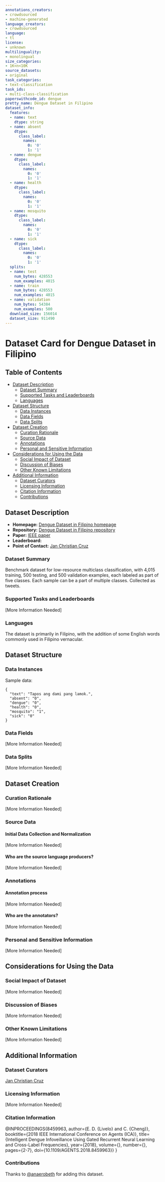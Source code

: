 ```yaml
---
annotations_creators:
- crowdsourced
- machine-generated
language_creators:
- crowdsourced
language:
- tl
license:
- unknown
multilinguality:
- monolingual
size_categories:
- 1K<n<10K
source_datasets:
- original
task_categories:
- text-classification
task_ids:
- multi-class-classification
paperswithcode_id: dengue
pretty_name: Dengue Dataset in Filipino
dataset_info:
  features:
  - name: text
    dtype: string
  - name: absent
    dtype:
      class_label:
        names:
          0: '0'
          1: '1'
  - name: dengue
    dtype:
      class_label:
        names:
          0: '0'
          1: '1'
  - name: health
    dtype:
      class_label:
        names:
          0: '0'
          1: '1'
  - name: mosquito
    dtype:
      class_label:
        names:
          0: '0'
          1: '1'
  - name: sick
    dtype:
      class_label:
        names:
          0: '0'
          1: '1'
  splits:
  - name: test
    num_bytes: 428553
    num_examples: 4015
  - name: train
    num_bytes: 428553
    num_examples: 4015
  - name: validation
    num_bytes: 54384
    num_examples: 500
  download_size: 156014
  dataset_size: 911490
---
```


# Dataset Card for Dengue Dataset in Filipino

## Table of Contents
- [Dataset Description](#dataset-description)
  - [Dataset Summary](#dataset-summary)
  - [Supported Tasks and Leaderboards](#supported-tasks-and-leaderboards)
  - [Languages](#languages)
- [Dataset Structure](#dataset-structure)
  - [Data Instances](#data-instances)
  - [Data Fields](#data-fields)
  - [Data Splits](#data-splits)
- [Dataset Creation](#dataset-creation)
  - [Curation Rationale](#curation-rationale)
  - [Source Data](#source-data)
  - [Annotations](#annotations)
  - [Personal and Sensitive Information](#personal-and-sensitive-information)
- [Considerations for Using the Data](#considerations-for-using-the-data)
  - [Social Impact of Dataset](#social-impact-of-dataset)
  - [Discussion of Biases](#discussion-of-biases)
  - [Other Known Limitations](#other-known-limitations)
- [Additional Information](#additional-information)
  - [Dataset Curators](#dataset-curators)
  - [Licensing Information](#licensing-information)
  - [Citation Information](#citation-information)
  - [Contributions](#contributions)

## Dataset Description

- **Homepage:** [Dengue Dataset in Filipino homepage](https://github.com/jcblaisecruz02/Filipino-Text-Benchmarks)
- **Repository:** [Dengue Dataset in Filipino repository](https://github.com/jcblaisecruz02/Filipino-Text-Benchmarks)
- **Paper:** [IEEE paper](https://ieeexplore.ieee.org/document/8459963)
- **Leaderboard:**
- **Point of Contact:** [Jan Christian Cruz](mailto:jan_christian_cruz@dlsu.edu.ph)

### Dataset Summary

Benchmark dataset for low-resource multiclass classification, with 4,015 training, 500 testing, and 500 validation examples, each labeled as part of five classes. Each sample can be a part of multiple classes. Collected as tweets.

### Supported Tasks and Leaderboards

[More Information Needed]

### Languages

The dataset is primarily in Filipino, with the addition of some English words commonly used in Filipino vernacular.

## Dataset Structure

### Data Instances

Sample data:
```
{
  "text": "Tapos ang dami pang lamok.",
  "absent": "0",
  "dengue": "0",
  "health": "0",
  "mosquito": "1",
  "sick": "0"
}
```

### Data Fields

[More Information Needed]

### Data Splits

[More Information Needed]

## Dataset Creation

### Curation Rationale

[More Information Needed]

### Source Data

#### Initial Data Collection and Normalization

[More Information Needed]

#### Who are the source language producers?

[More Information Needed]

### Annotations

#### Annotation process

[More Information Needed]

#### Who are the annotators?

[More Information Needed]

### Personal and Sensitive Information

[More Information Needed]

## Considerations for Using the Data

### Social Impact of Dataset

[More Information Needed]

### Discussion of Biases

[More Information Needed]

### Other Known Limitations

[More Information Needed]

## Additional Information

### Dataset Curators

[Jan Christian Cruz](mailto:jan_christian_cruz@dlsu.edu.ph)

### Licensing Information

[More Information Needed]

### Citation Information

  @INPROCEEDINGS{8459963,
    author={E. D. {Livelo} and C. {Cheng}},
    booktitle={2018 IEEE International Conference on Agents (ICA)},
    title={Intelligent Dengue Infoveillance Using Gated Recurrent Neural Learning and Cross-Label Frequencies},
    year={2018},
    volume={},
    number={},
    pages={2-7},
    doi={10.1109/AGENTS.2018.8459963}}
  }

### Contributions

Thanks to [@anaerobeth](https://github.com/anaerobeth) for adding this dataset.